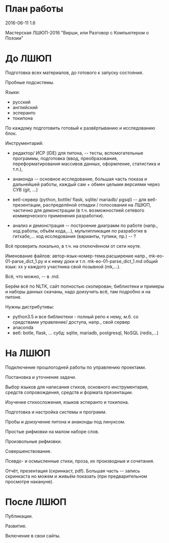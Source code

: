 План работы
=====================================

2016-06-11 1.6

Мастерская ЛШЮП-2016
"Вирши, или Разговор с Компьютером о Поэзии"


До ЛШЮП
=====================================

Подготовка всех материалов,
до готового к запуску состояния.

Пробные подсистемы.

Языки:
- русский
- английский
- эсперанто
- токипона

По каждому подготовить готовый к развёртыванию и исследованию блок.

Инструментарий:

- редактор/ ИСР (IDE) для питона, -- 
тесты, вспомогательные программы, подготовка (ввод, преобразования,
переформатирования массивов данных, оформление, статистика и т.п.), 

- анаконда -- основное исследование,
большая часть показа и дальнейшей работы,
каждый сам + обмен целыми версиями через СУВ (git, ...)

- веб-сервер (python, bottle/ flask, sqlite/ mariadb/ pgsql) -- 
для веб-презентации, распределёной отладки / голосования на ЛШЮП, 
частично для демонстрации (в т.ч. возможностией сетевого коммерческого
применения разработки).

- анализ и демонстрация -- 
построение диаграмм по работе (напр., ход работы, объём кода,...), 
мультипликация по разработке в гитхабе,...
ход исследования (варианты, тупики, пр.) -- ? 

Всё проверить локально,
в т.ч. на отключённом от сети ноуте.

Именование файлов:
автор-язык-номер-тема.расширение
напр.,
mk-eo-01-parse_dict_1.py
и к нему доки и т.п. 
mk-eo-01-parse_dict_1.md
общий язык: xx
у каждого участника свой позывной (mk,...). 

Всё, что можно, -- в .md.

Берём всё по NLTK, 
сайт полностью скопирован, 
библиотеки и примеры и наборы данных скачаны, 
надо доизучить всё,
там подробно и на питоне.

Нужны дистрибутивы:
- python3.5 
и все библиотеки - полный репо к нему,
м.б. со средствами управление/ доступа, напр., свой сервер
- anaconda
- веб: botle, flask, ... 
субд: sqlite, mariadb, postgresql, NoSQL (redis,...)


На ЛШЮП
=====================================

Подключение прошлогодней работы по управлению проектами.

Постановка и уточнение задачи.

Выбор языков для написания стихов, 
основного инструментария, 
средств сопровождения,
средств и формата презентации.

Изучение стихосложения,
языков эсперанто и токипона.

Подготовка и настройка системы и программ.

Пробы и доизучение питона и анаконды под линуксом.

Простые рифмовки на малом наборе слов.

Произвольные рифмовки.

Совершенствование.

Псевдо- и осмысленные стихи, проза, их производные и сочетания.

Отчёт, презентация (скринкаст, pdf).
Большая часть -- запись скринкаста 
но можем и живьём показать 
(при предварительном просмотре накануне).


После ЛШЮП
=====================================

Публикации.

Развитие.

Включение в свои сайты.

